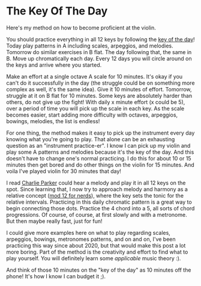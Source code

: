 # The Key Of The Day

Here's my method on how to become proficient at the violin.

You should practice everything in all 12 keys by following the [key of the day](https://andrewwillette.com/key-of-the-day)! Today play patterns in A including scales, arpeggios, and melodies. Tomorrow do similar exercises in B flat. The day following that, the same in B. Move up chromatically each day. Every 12 days you will circle around on the keys and arrive where you started.

Make an effort at a single octave A scale for 10 minutes. It's okay if you can't do it successfully in the day (the struggle could be on something more complex as well, it's the same idea). Give it 10 minutes of effort. Tomorrow, struggle at it on B flat for 10 minutes. Some keys are absolutely harder than others, do not give up the fight! With daily x minute effort (x could be 5), over a period of time you will pick up the scale in each key. As the scale becomes easier, start adding more difficulty with octaves, arpeggios, bowings, melodies, the list is endless!

For one thing, the method makes it easy to pick up the instrument every day knowing what you're going to play. That alone can be an exhausting question as an "instrument practice-er". I know I can pick up my violin and play some A patterns and melodies because it's the key of the day. And this doesn't have to change one's normal practicing. I do this for about 10 or 15 minutes then get bored and do other things on the violin for 15 minutes. And voila I've played violin for 30 minutes that day!

I read [Charlie Parker](https://en.wikipedia.org/wiki/Charlie_Parker) could hear a melody and play it in all 12 keys on the spot. Since learning that, I now try to approach melody and harmony as a relative concept ([mod 12 for nerds](https://en.wikipedia.org/wiki/Modulo)), where the key sets the tonic for the relative intervals. Practicing in this daily chromatic pattern is a great way to begin connecting those dots. Practice the 4 chord into a 5, all sorts of chord progressions. Of course, of course, at first slowly and with a metronome. But then maybe really fast, just for fun!

I could give more examples here on what to play regarding scales, arpeggios, bowings, metronomes patterns, and on and on, I've been practicing this way since about 2020, but that would make this post a lot more boring. Part of the method is the creativity and effort to find what to play yourself. You will definitely learn some *applicable* music theory :).

And think of those 10 minutes on the "key of the day" as 10 minutes off the phone! It's how I know I can budget it ;).
